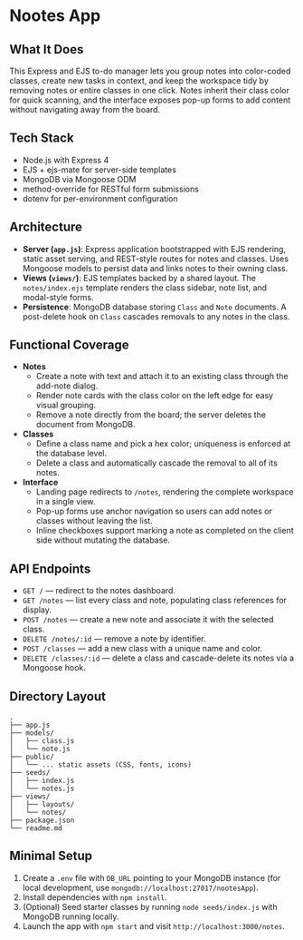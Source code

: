 # Nootes App

## What It Does
This Express and EJS to-do manager lets you group notes into color-coded classes, create new tasks in context, and keep the workspace tidy by removing notes or entire classes in one click. Notes inherit their class color for quick scanning, and the interface exposes pop-up forms to add content without navigating away from the board.

## Tech Stack
- Node.js with Express 4
- EJS + ejs-mate for server-side templates
- MongoDB via Mongoose ODM
- method-override for RESTful form submissions
- dotenv for per-environment configuration

## Architecture
- **Server (`app.js`)**: Express application bootstrapped with EJS rendering, static asset serving, and REST-style routes for notes and classes. Uses Mongoose models to persist data and links notes to their owning class.
- **Views (`views/`)**: EJS templates backed by a shared layout. The `notes/index.ejs` template renders the class sidebar, note list, and modal-style forms.
- **Persistence**: MongoDB database storing `Class` and `Note` documents. A post-delete hook on `Class` cascades removals to any notes in the class.

## Functional Coverage
- **Notes**
  - Create a note with text and attach it to an existing class through the add-note dialog.
  - Render note cards with the class color on the left edge for easy visual grouping.
  - Remove a note directly from the board; the server deletes the document from MongoDB.
- **Classes**
  - Define a class name and pick a hex color; uniqueness is enforced at the database level.
  - Delete a class and automatically cascade the removal to all of its notes.
- **Interface**
  - Landing page redirects to `/notes`, rendering the complete workspace in a single view.
  - Pop-up forms use anchor navigation so users can add notes or classes without leaving the list.
  - Inline checkboxes support marking a note as completed on the client side without mutating the database.

## API Endpoints
- `GET /` — redirect to the notes dashboard.
- `GET /notes` — list every class and note, populating class references for display.
- `POST /notes` — create a new note and associate it with the selected class.
- `DELETE /notes/:id` — remove a note by identifier.
- `POST /classes` — add a new class with a unique name and color.
- `DELETE /classes/:id` — delete a class and cascade-delete its notes via a Mongoose hook.

## Directory Layout
```
.
├── app.js
├── models/
│   ├── class.js
│   └── note.js
├── public/
│   └── ... static assets (CSS, fonts, icons)
├── seeds/
│   ├── index.js
│   └── notes.js
├── views/
│   ├── layouts/
│   └── notes/
├── package.json
└── readme.md
```

## Minimal Setup
1. Create a `.env` file with `DB_URL` pointing to your MongoDB instance (for local development, use `mongodb://localhost:27017/nootesApp`).
2. Install dependencies with `npm install`.
3. (Optional) Seed starter classes by running `node seeds/index.js` with MongoDB running locally.
4. Launch the app with `npm start` and visit `http://localhost:3000/notes`.
